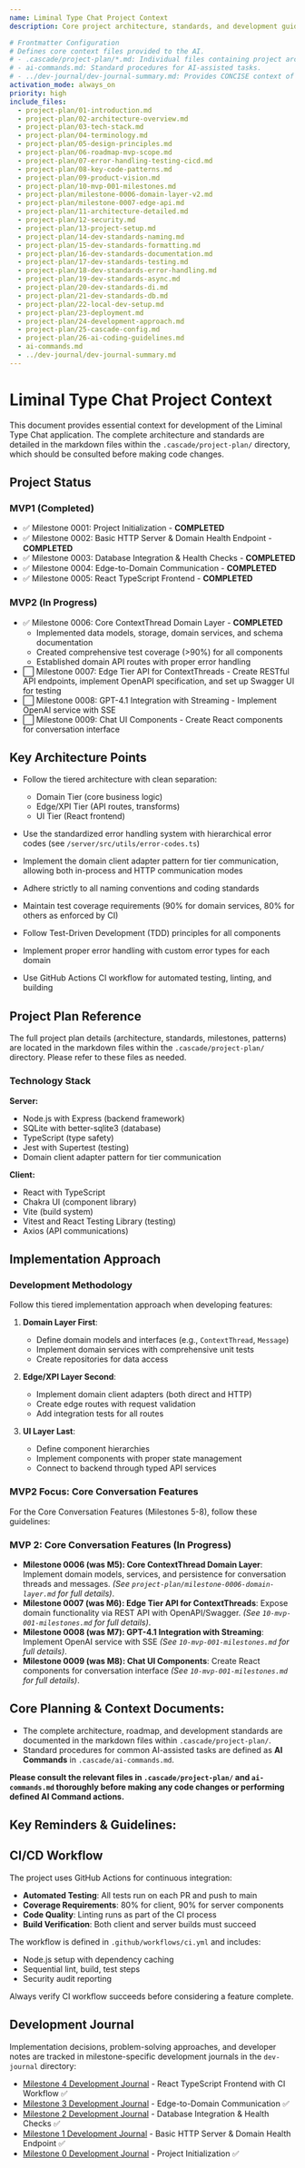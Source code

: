 ```yaml
---
name: Liminal Type Chat Project Context
description: Core project architecture, standards, and development guidelines

# Frontmatter Configuration
# Defines core context files provided to the AI.
# - .cascade/project-plan/*.md: Individual files containing project architecture, standards, milestones, etc.
# - ai-commands.md: Standard procedures for AI-assisted tasks.
# - ../dev-journal/dev-journal-summary.md: Provides CONCISE context of recent development activity. Avoid including individual journal files unless specifically requested for a deep dive.
activation_mode: always_on
priority: high
include_files:
  - project-plan/01-introduction.md
  - project-plan/02-architecture-overview.md
  - project-plan/03-tech-stack.md
  - project-plan/04-terminology.md
  - project-plan/05-design-principles.md
  - project-plan/06-roadmap-mvp-scope.md
  - project-plan/07-error-handling-testing-cicd.md
  - project-plan/08-key-code-patterns.md
  - project-plan/09-product-vision.md
  - project-plan/10-mvp-001-milestones.md
  - project-plan/milestone-0006-domain-layer-v2.md
  - project-plan/milestone-0007-edge-api.md
  - project-plan/11-architecture-detailed.md
  - project-plan/12-security.md
  - project-plan/13-project-setup.md
  - project-plan/14-dev-standards-naming.md
  - project-plan/15-dev-standards-formatting.md
  - project-plan/16-dev-standards-documentation.md
  - project-plan/17-dev-standards-testing.md
  - project-plan/18-dev-standards-error-handling.md
  - project-plan/19-dev-standards-async.md
  - project-plan/20-dev-standards-di.md
  - project-plan/21-dev-standards-db.md
  - project-plan/22-local-dev-setup.md
  - project-plan/23-deployment.md
  - project-plan/24-development-approach.md
  - project-plan/25-cascade-config.md
  - project-plan/26-ai-coding-guidelines.md
  - ai-commands.md
  - ../dev-journal/dev-journal-summary.md
---
```


# Liminal Type Chat Project Context

This document provides essential context for development of the Liminal Type Chat application. The complete architecture and standards are detailed in the markdown files within the `.cascade/project-plan/` directory, which should be consulted before making code changes.

## Project Status

### MVP1 (Completed)
- ✅ Milestone 0001: Project Initialization - **COMPLETED**
- ✅ Milestone 0002: Basic HTTP Server & Domain Health Endpoint - **COMPLETED**
- ✅ Milestone 0003: Database Integration & Health Checks - **COMPLETED**
- ✅ Milestone 0004: Edge-to-Domain Communication - **COMPLETED**
- ✅ Milestone 0005: React TypeScript Frontend - **COMPLETED**

### MVP2 (In Progress)
- ✅ Milestone 0006: Core ContextThread Domain Layer - **COMPLETED**
  - Implemented data models, storage, domain services, and schema documentation
  - Created comprehensive test coverage (>90%) for all components
  - Established domain API routes with proper error handling
- ⬜ Milestone 0007: Edge Tier API for ContextThreads - Create RESTful API endpoints, implement OpenAPI specification, and set up Swagger UI for testing
- ⬜ Milestone 0008: GPT-4.1 Integration with Streaming - Implement OpenAI service with SSE
- ⬜ Milestone 0009: Chat UI Components - Create React components for conversation interface

## Key Architecture Points

- Follow the tiered architecture with clean separation:
  - Domain Tier (core business logic)
  - Edge/XPI Tier (API routes, transforms)
  - UI Tier (React frontend)

- Use the standardized error handling system with hierarchical error codes (see `/server/src/utils/error-codes.ts`)

- Implement the domain client adapter pattern for tier communication, allowing both in-process and HTTP communication modes

- Adhere strictly to all naming conventions and coding standards

- Maintain test coverage requirements (90% for domain services, 80% for others as enforced by CI)

- Follow Test-Driven Development (TDD) principles for all components

- Implement proper error handling with custom error types for each domain

- Use GitHub Actions CI workflow for automated testing, linting, and building

## Project Plan Reference

The full project plan details (architecture, standards, milestones, patterns) are located in the markdown files within the `.cascade/project-plan/` directory. Please refer to these files as needed.

### Technology Stack

**Server:**
- Node.js with Express (backend framework)
- SQLite with better-sqlite3 (database)
- TypeScript (type safety)
- Jest with Supertest (testing)
- Domain client adapter pattern for tier communication

**Client:**
- React with TypeScript
- Chakra UI (component library)
- Vite (build system)
- Vitest and React Testing Library (testing)
- Axios (API communications)

## Implementation Approach

### Development Methodology

Follow this tiered implementation approach when developing features:

1. **Domain Layer First**:
   - Define domain models and interfaces (e.g., `ContextThread`, `Message`)
   - Implement domain services with comprehensive unit tests
   - Create repositories for data access

2. **Edge/XPI Layer Second**:
   - Implement domain client adapters (both direct and HTTP)
   - Create edge routes with request validation
   - Add integration tests for all routes

3. **UI Layer Last**:
   - Define component hierarchies
   - Implement components with proper state management
   - Connect to backend through typed API services

### MVP2 Focus: Core Conversation Features

For the Core Conversation Features (Milestones 5-8), follow these guidelines:

### MVP 2: Core Conversation Features (In Progress)

*   **Milestone 0006 (was M5): Core ContextThread Domain Layer**: Implement domain models, services, and persistence for conversation threads and messages. *(See `project-plan/milestone-0006-domain-layer.md` for full details)*.
*   **Milestone 0007 (was M6): Edge Tier API for ContextThreads**: Expose domain functionality via REST API with OpenAPI/Swagger. *(See `10-mvp-001-milestones.md` for full details)*.
*   **Milestone 0008 (was M7): GPT-4.1 Integration with Streaming**: Implement OpenAI service with SSE *(See `10-mvp-001-milestones.md` for full details)*.
*   **Milestone 0009 (was M8): Chat UI Components**: Create React components for conversation interface *(See `10-mvp-001-milestones.md` for full details)*.

## Core Planning & Context Documents:

*   The complete architecture, roadmap, and development standards are documented in the markdown files within `.cascade/project-plan/`.
*   Standard procedures for common AI-assisted tasks are defined as **AI Commands** in `.cascade/ai-commands.md`.

**Please consult the relevant files in `.cascade/project-plan/` and `ai-commands.md` thoroughly before making any code changes or performing defined AI Command actions.**

## Key Reminders & Guidelines:

## CI/CD Workflow

The project uses GitHub Actions for continuous integration:

- **Automated Testing**: All tests run on each PR and push to main
- **Coverage Requirements**: 80% for client, 90% for server components
- **Code Quality**: Linting runs as part of the CI process
- **Build Verification**: Both client and server builds must succeed

The workflow is defined in `.github/workflows/ci.yml` and includes:
- Node.js setup with dependency caching
- Sequential lint, build, test steps
- Security audit reporting

Always verify CI workflow succeeds before considering a feature complete.

## Development Journal

Implementation decisions, problem-solving approaches, and developer notes are tracked in milestone-specific development journals in the `dev-journal` directory:

- [Milestone 4 Development Journal](../dev-journal/dev-journal-m4.md) - React TypeScript Frontend with CI Workflow ✅
- [Milestone 3 Development Journal](../dev-journal/dev-journal-m3.md) - Edge-to-Domain Communication ✅
- [Milestone 2 Development Journal](../dev-journal/dev-journal-m2.md) - Database Integration & Health Checks ✅
- [Milestone 1 Development Journal](../dev-journal/dev-journal-m1.md) - Basic HTTP Server & Domain Health Endpoint ✅
- [Milestone 0 Development Journal](../dev-journal/dev-journal-m0.md) - Project Initialization ✅
